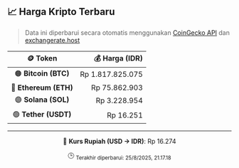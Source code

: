

<!-- HARGA_KRIPTO -->
## 📈 Harga Kripto Terbaru

> Data ini diperbarui secara otomatis menggunakan [CoinGecko API](https://www.coingecko.com/) dan [exchangerate.host](https://exchangerate.host/)

<div align="center">

| 🪙 Token | 💰 Harga (IDR) |
|:------:|---------------:|
| 🟠 **Bitcoin (BTC)**   | Rp 1.817.825.075 |
| 🔵 **Ethereum (ETH)**  | Rp 75.862.903 |
| 🟣 **Solana (SOL)**    | Rp 3.228.954 |
| 🟢 **Tether (USDT)**   | Rp 16.251 |

---

💱 **Kurs Rupiah (USD → IDR)**: Rp 16.274

🕒 <sub>Terakhir diperbarui: 25/8/2025, 21.17.18</sub>

</div>
<!-- /HARGA_KRIPTO -->